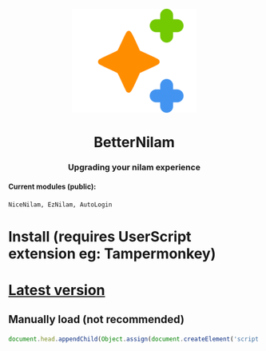 <p align="center">
<img src="https://raw.githubusercontent.com/du-cc/BetterNilam/main/icons/icon.svg" alt="BetterNilam Icon" width="250"/>
</p>
<h1 align="center">BetterNilam</h1>
<h3 align="center">Upgrading your nilam experience</h3>
<h4>Current modules (public):</h4><code>NiceNilam, EzNilam, AutoLogin</code>
<br>

# Install (requires UserScript extension eg: Tampermonkey)
# [Latest version](https://raw.githubusercontent.com/du-cc/BetterNilam/main/betterNilam.user.js)

## Manually load (not recommended)
```js
document.head.appendChild(Object.assign(document.createElement('script'), { type: 'text/javascript', src: 'https://cdn.jsdelivr.net/gh/du-cc/BetterNilam@main/source.js' }));
```
